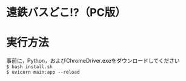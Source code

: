 # 遠鉄バスどこ!?（PC版）

# 実行方法
事前に，Python，およびChromeDriver.exeをダウンロードしてください  
`$ bash install.sh`  
`$ uvicorn main:app --reload`
